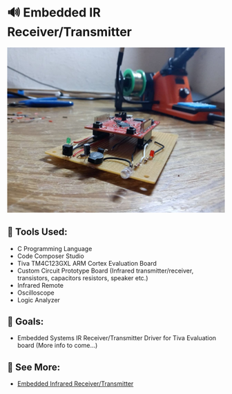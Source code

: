 # 🔊 Embedded IR Receiver/Transmitter

![pic](https://raw.githubusercontent.com/jpdsnz/jpdsnz/main/IRembedded.jpg)

## 🔧 Tools Used:
 - C Programming Language
 - Code Composer Studio
 - Tiva TM4C123GXL ARM Cortex Evaluation Board
 - Custom Circuit Prototype Board (Infrared transmitter/receiver, transistors, capacitors resistors, speaker etc.)
 - Infrared Remote
 - Oscilloscope
 - Logic Analyzer
 
## 🥅 Goals:
  - Embedded Systems IR Receiver/Transmitter Driver for Tiva Evaluation board (More info to come...)
  
## 👀 See More:
 - [Embedded Infrared Receiver/Transmitter](https://www.johnpauljones.me/ir-reciever-transmitter "IR Rec/Trans Embedded")
